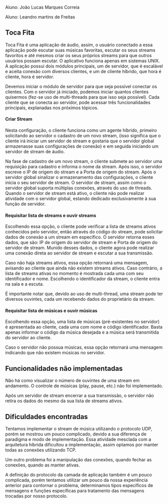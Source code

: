 Aluno: João Lucas Marques Correia 

Aluno: Leandro martins de Freitas

## Toca Fita
Toca Fita é uma aplicação de áudio, assim, o usuário conectado a essa aplicação pode escutar suas músicas favoritas, escutar os seus streams favoritos e até mesmos criar os seus próprios streams para que outros usuários possam escutar. O aplicativo funciona apenas em sistemas UNIX. A aplicação possui dois módulos principais, um de servidor, que é escalável e aceita conexão com diversos clientes, e um de cliente híbrido, que hora é cliente, hora é servidor.

Devemos iniciar o módulo de servidor para que seja possível conectar os clientes. Com o servidor já iniciado, podemos iniciar quantos clientes quisermos (fez-se uso de multi-threads para que isso seja possível). Cada cliente que se conecta ao servidor, pode acessar três funcionalidades principais, explanadas nos próximos tópicos.

#### Criar Stream
Nesta configuração, o cliente funciona como um agente híbrido, primeiro solicitando ao servidor o cadastro de um novo stream, (isso significa que o cliente irá iniciar um servidor de stream e gostaria que o servidor global armazenasse suas configurações de conexão) e em seguida iniciando um servidor de stream de áudio.

Na fase de cadastro de um novo stream, o cliente submete ao servidor uma requisição para cadastro e informa o nome da stream. Após isso, o servidor escreve o IP de origem do stream e a Porta de origem do stream. Após o servidor global sinalizar o armazenamento das configurações, o cliente inicia o seu servidor de stream. 
O servidor de stream, assim como o servidor global suporta múltiplas conexões, através do uso de threads. Quando o servidor de stream está ativo, o cliente não pode realizar atividade com o servidor global, estando dedicado exclusivamente à sua função de servidor.

#### Requisitar lista de streams e ouvir streams
Escolhendo essa opção, o cliente pode verificar a lista de streams ativos conhecidos pelo servidor, então através do código do stream, pode solicitar dados de conexão a um stream em específico. O servidor retorna esses dados, que são: IP de origem do servidor de stream e Porta de origem do servidor de stream. Munido desses dados, o cliente agora pode realizar uma conexão direta ao servidor de stream e escutar a sua transmissão.

Caso não haja streams ativos, essa opção retornará uma mensagem, avisando ao cliente que ainda não existem streams ativos. Caso contrário, a lista de streams ativas no momento é mostrada cada uma com seu identificador e nome. Escolhendo o identificador da stream, o cliente entra na sala e a escuta.

É importante notar que, devido ao uso de multi-thread, uma stream pode ter diversos ouvintes, cada um recebendo dados do proprietário da stream.

#### Requisitar lista de músicas e ouvir músicas
Escolhendo essa opção, uma lista de músicas (pré-existentes no servidor) é apresentada ao cliente, cada uma com nome e código identificador. Basta apenas informar o código da música desejada e a música será transmitida do servidor ao cliente.

Caso o servidor não possua músicas, essa opção retornará uma mensagem indicando que não existem músicas no servidor.

## Funcionalidades não implementadas
Não há como visualizar o número de ouvintes de uma stream em andamento. O controle de músicas (play, pause, etc.) não foi implementado.

Após um servidor de stream encerrar a sua transmissão, o servidor não retira os dados do mesmo da sua lista de streams ativos.

## Dificuldades encontradas
Tentamos implementar o stream de música utilizando o protocolo UDP, porém se mostrou um pouco complicado, devido a sua diferença de paradigma e modo de implementação. Essa atividade mesclada com a arquitetura híbrida dificultou a implementação, assim optamos por manter todas as conexões utilizando TCP.

Um outro problema foi a manipulação das conexões, quando fechar as conexões, quando as manter ativas.

A definição do protocolo da camada de aplicação também é um pouco complicada, porém tentamos utilizar um pouco da nossa experiência anterior para contornar o problema, determinamos tipos específicos de mensagens e funções específicas para tratamento das mensagens trocadas por nosso protocolo. 
